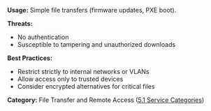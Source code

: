 **Usage:** Simple file transfers (firmware updates, PXE boot).

**Threats:**
- No authentication
- Susceptible to tampering and unauthorized downloads

**Best Practices:**
- Restrict strictly to internal networks or VLANs
- Allow access only to trusted devices
- Consider encrypted alternatives for critical files

**Category:** File Transfer and Remote Access ([5.1 Service Categories](../../5%20Overview%20-%20Why%20These%2025%20Ports%20Matter/5.1%20Service%20Categories%20and%20Their%20Importance.md))